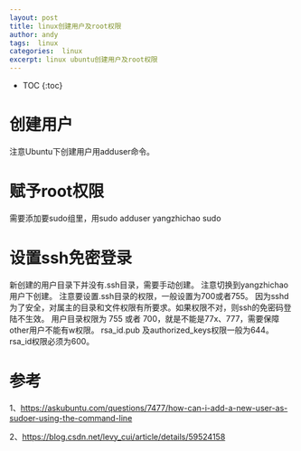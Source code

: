 ```yaml
---
layout: post
title: linux创建用户及root权限
author: andy
tags:  linux
categories:  linux
excerpt: linux ubuntu创建用户及root权限
---
```


* TOC
{:toc}

# 创建用户
注意Ubuntu下创建用户用adduser命令。

# 赋予root权限
需要添加要sudo组里，用sudo adduser yangzhichao sudo

# 设置ssh免密登录
新创建的用户目录下并没有.ssh目录，需要手动创建。
注意切换到yangzhichao用户下创建。
注意要设置.ssh目录的权限，一般设置为700或者755。
因为sshd为了安全，对属主的目录和文件权限有所要求。如果权限不对，则ssh的免密码登陆不生效。
用户目录权限为 755 或者 700，就是不能是77x、777，需要保障other用户不能有w权限。
rsa_id.pub 及authorized_keys权限一般为644。
rsa_id权限必须为600。

# 参考
1、https://askubuntu.com/questions/7477/how-can-i-add-a-new-user-as-sudoer-using-the-command-line

2、https://blog.csdn.net/levy_cui/article/details/59524158

